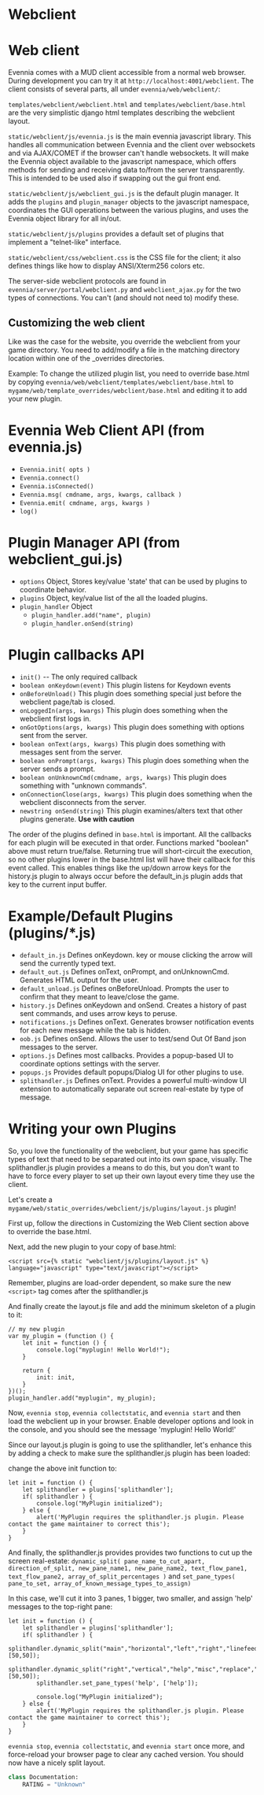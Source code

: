 # Webclient

# **Web client**

Evennia comes with a MUD client accessible from a normal web browser. During development you can try it at `http://localhost:4001/webclient`. The client consists of several parts, all under `evennia/web/webclient/`:

`templates/webclient/webclient.html` and `templates/webclient/base.html` are the very simplistic django html templates describing the webclient layout.

`static/webclient/js/evennia.js` is the main evennia javascript library. This handles all communication between Evennia and the client over websockets and via AJAX/COMET if the browser can't handle websockets. It will make the Evennia object available to the javascript namespace, which offers methods for sending and receiving data to/from the server transparently. This is intended to be used also if swapping out the gui front end.

`static/webclient/js/webclient_gui.js` is the default plugin manager. It adds the `plugins` and `plugin_manager` objects to the javascript namespace, coordinates the GUI operations between the various plugins, and uses the Evennia object library for all in/out.

`static/webclient/js/plugins` provides a default set of plugins that implement a "telnet-like" interface.

`static/webclient/css/webclient.css` is the CSS file for the client; it also defines things like how to display ANSI/Xterm256 colors etc.

The server-side webclient protocols are found in `evennia/server/portal/webclient.py` and `webclient_ajax.py` for the two types of connections. You can't (and should not need to) modify these.

## Customizing the web client

Like was the case for the website, you override the webclient from your game directory. You need to add/modify a file in the matching directory location within one of the _overrides directories.

Example: To change the utilized plugin list, you need to override base.html by copying
`evennia/web/webclient/templates/webclient/base.html` to `mygame/web/template_overrides/webclient/base.html` and  editing it to add your new plugin.

# Evennia Web Client API (from evennia.js)
* `Evennia.init( opts )`
* `Evennia.connect()`
* `Evennia.isConnected()`
* `Evennia.msg( cmdname, args, kwargs, callback )`
* `Evennia.emit( cmdname, args, kwargs )`
* `log()`

# Plugin Manager API (from webclient_gui.js)
* `options` Object, Stores key/value 'state' that can be used by plugins to coordinate behavior.
* `plugins` Object, key/value list of the all the loaded plugins.
* `plugin_handler` Object
  * `plugin_handler.add("name", plugin)`
  * `plugin_handler.onSend(string)`

# Plugin callbacks API
* `init()` -- The only required callback
* `boolean onKeydown(event)` This plugin listens for Keydown events
* `onBeforeUnload()` This plugin does something special just before the webclient page/tab is closed.
* `onLoggedIn(args, kwargs)` This plugin does something when the webclient first logs in.
* `onGotOptions(args, kwargs)` This plugin does something with options sent from the server.
* `boolean onText(args, kwargs)` This plugin does something with messages sent from the server.
* `boolean onPrompt(args, kwargs)` This plugin does something when the server sends a prompt.
* `boolean onUnknownCmd(cmdname, args, kwargs)` This plugin does something with "unknown commands".
* `onConnectionClose(args, kwargs)` This plugin does something when the webclient disconnects from the server.
* `newstring onSend(string)` This plugin examines/alters text that other plugins generate. **Use with caution**

The order of the plugins defined in `base.html` is important.  All the callbacks for each plugin will be executed in that order.  Functions marked "boolean" above must return true/false.  Returning true will short-circuit the execution, so no other plugins lower in the base.html list will have their callback for this event called.  This enables things like the up/down arrow keys for the history.js plugin to always occur before the default_in.js plugin adds that key to the current input buffer.

# Example/Default Plugins (plugins/*.js)
* `default_in.js` Defines onKeydown. <enter> key or mouse clicking the arrow will send the currently typed text.
* `default_out.js` Defines onText, onPrompt, and onUnknownCmd.  Generates HTML output for the user.
* `default_unload.js` Defines onBeforeUnload.  Prompts the user to confirm that they meant to leave/close the game.
* `history.js` Defines onKeydown and onSend. Creates a history of past sent commands, and uses arrow keys to peruse.
* `notifications.js` Defines onText. Generates browser notification events for each new message while the tab is hidden. 
* `oob.js` Defines onSend. Allows the user to test/send Out Of Band json messages to the server.
* `options.js` Defines most callbacks. Provides a popup-based UI to coordinate options settings with the server.
* `popups.js` Provides default popups/Dialog UI for other plugins to use. 
* `splithandler.js` Defines onText. Provides a powerful multi-window UI extension to automatically separate out screen real-estate by type of message. 

# Writing your own Plugins

So, you love the functionality of the webclient, but your game has specific types of text that need to be separated out into its own space, visually.  The splithandler.js plugin provides a means to do this, but you don't want to have to force every player to set up their own layout every time they use the client.

Let's create a `mygame/web/static_overrides/webclient/js/plugins/layout.js` plugin!

First up, follow the directions in Customizing the Web Client section above to override the base.html.

Next, add the new plugin to your copy of base.html:
```
<script src={% static "webclient/js/plugins/layout.js" %} language="javascript" type="text/javascript"></script>
```
Remember, plugins are load-order dependent, so make sure the new `<script>` tag comes after the splithandler.js

And finally create the layout.js file and add the minimum skeleton of a plugin to it:

```
// my new plugin
var my_plugin = (function () {
    let init = function () {
        console.log("myplugin! Hello World!");
    }

    return {
        init: init,
    }
})();
plugin_handler.add("myplugin", my_plugin);
```

Now, `evennia stop`, `evennia collectstatic`, and `evennia start` and then load the webclient up in your browser.
Enable developer options and look in the console, and you should see the message 'myplugin! Hello World!'

Since our layout.js plugin is going to use the splithandler, let's enhance this by adding a check to make sure the splithandler.js plugin has been loaded:

change the above init function to:
```
let init = function () {
    let splithandler = plugins['splithandler'];
    if( splithandler ) {
        console.log("MyPlugin initialized");
    } else {
        alert('MyPlugin requires the splithandler.js plugin. Please contact the game maintainer to correct this');
    }
}
```

And finally, the splithandler.js provides provides two functions to cut up the screen real-estate:
    `dynamic_split( pane_name_to_cut_apart, direction_of_split, new_pane_name1, new_pane_name2, text_flow_pane1, text_flow_pane2, array_of_split_percentages )`
and
    `set_pane_types( pane_to_set, array_of_known_message_types_to_assign)`

In this case, we'll cut it into 3 panes, 1 bigger, two smaller, and assign 'help' messages to the top-right pane:
```
let init = function () {
    let splithandler = plugins['splithandler'];
    if( splithandler ) {
        splithandler.dynamic_split("main","horizontal","left","right","linefeed","linefeed",[50,50]);
        splithandler.dynamic_split("right","vertical","help","misc","replace","replace",[50,50]);
        splithandler.set_pane_types('help', ['help']);

        console.log("MyPlugin initialized");
    } else {
        alert('MyPlugin requires the splithandler.js plugin. Please contact the game maintainer to correct this');
    }
}
```

`evennia stop`, `evennia collectstatic`, and `evennia start` once more, and force-reload your browser page to clear any cached version.  You should now have a nicely split layout.

```python
class Documentation:
    RATING = "Unknown"
```